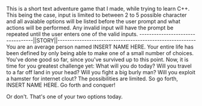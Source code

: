 This is a short text adventure game that I made, while trying to learn C++.
This being the case, input is limited to between 2 to 5 possible character and all avaiable options will be listed before the user prompt and what actions will be performed.
Any invalid input will have the prompt be repeated until the user enters one of the valid inputs.
----------------------------------||STORY||---------------------------------------------------------
You are an average person named INSERT NAME HERE. Your entire life has been defined by only being able to make one of a small number of choices.
You've done good so far, since you've survived up to this point. Now, it is time for you greatest challenge yet: What will you do today?
Will you travel to a far off land in your head? Will you fight a big burly man? Will you exploit a hamster for internet clout? The possibilities are limited.
So go forth, INSERT NAME HERE. Go forth and conquer!



























































































































































Or don't. That's one of your two options today.
